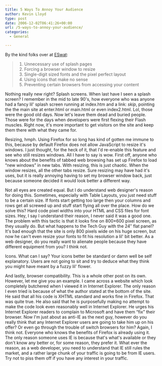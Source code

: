 ```yaml
---
title: 5 Ways To Annoy Your Audience
author: Kevin Lloyd
type: post
date: 2006-12-02T06:41:26+00:00
url: /5-ways-to-annoy-your-audience/
categories:
  - General

---
```

By the kind folks over at [ESwat][1]:

>   1. Unnecessary use of splash pages
>   2. Forcing a browser window to resize
>   3. Single-digit sized fonts and the pixel perfect layout
>   4. Using icons that make no sense
>   5. Preventing certain browsers from accessing your content

Nothing really new right? Splash screens. When last have I seen a splash screen? I remember in the mid to late 90's, how everyone who was anyone had a fancy lil' splash screen running at index.htm and a link: _skip_, pointing the the main site at enter.html or main.html or even index2.html. Lol, those were the good old days. Now let's leave them dead and buried people. Those were for the days when developers were first flexing their Flash muscles. Right now, it's more important to get visitors on the site and keep them there with what they came for.

Resizing, hmph. Using Firefox for so long has kind of gotten me immune to this, because by default Firefox does not allow JavaScript to resize it's windows. I just thought, for the heck of it, that I'd re-enable this feature and see who still resizes windows. All I have to say is wow. First off, anyone who knows about the benefits of tabbed web browsing has set up Firefox to load &#8220;new windows&#8221; in new tabs. With resizing, this is just chaotic. When the window resizes, all the other tabs resize. Sure resizing may have had it's uses, but it is really annoying having to set my browser window back, just because someone decided it would look better a different way.

Not all eyes are created equal. But I do understand web designer's reason for doing this. Sometimes, especially with Table Layouts, you just need stuff to be a certain size. If fonts start getting too large then your columns and rows get all screwed up and stuff start flying all over the place. How do we solve this? Hard code pixel widths into your HTML and CSS files for font sizes. Hey, I say I understand their reason, I never said it was a good one. The problem with this tactic is that it looks fine on 800&#215;600 pixel screen, as they usually do. But what happens to the Tech Guy with the 24&#8243; flat panel? It's bad enough that the site is only 800 pixels wide on his huge screen, but now he can't even resize your fonts to fit his resolution a lil' bit better. As a web designer, do you really want to alienate people because they have different equipment from you? I think not.

Icons. What can I say? Your icons better be standard or damn well be self explanatory. Users are not going to sit and try to deduce what they think you might have meant by a fuzzy lil' flower.

And lastly, browser compatibility. This is a whole other post on its own. However, let me give you an example. I came across a website which look completely butchered when I viewed it in Internet Explorer. The only reason I even tried is because of what the author stated at the bottom of the site. He said that all his code is XHTML standard and works fine in Firefox. That was quite true. He also said that he is purposefully making no attempt to make the code look even reasonably well in Internet Explorer. He urges his Internet Explorer readers to complain to Microsoft and have them &#8220;fix&#8221; their browser. Now I'm just about as anti-IE as the next guy, however do you really think that any Internet Explorer users are going to take him up on his offer? Or even go through the trouble of switch browsers for him? Again, I think not. Everyone who knows the benefits of Firefox is already using it. The only reason someone uses IE is because that's what's available or they don't know any better or, for some reason, they prefer it. What ever the reason, as a web developer, you need to understand that IE still rules the market, and a rather large chunk of your traffic is going to be from IE users. Try not to piss them off if you have any interest in your traffic.

 [1]: http://eswat.ca/archives/2006/11/21/5-great-ways-to-piss-off-your-web-audience/
